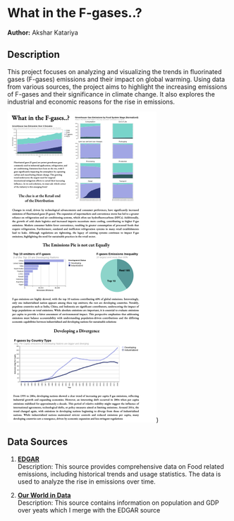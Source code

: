 # What in the F-gases..?

**Author:** Akshar Katariya

## Description

This project focuses on analyzing and visualizing the trends in fluorinated gases (F-gases) emissions and their impact on global warming. Using data from various sources, the project aims to highlight the increasing emissions of F-gases and their significance in climate change. It also explores the industrial and economic reasons for the rise in emissions.

![Screenshot of Final Project](https://github.com/aksharkatariya/static_project/blob/main/static_final/Screenshot%202024-11-05%20at%2012.29.50.png?raw=true)) <!-- Make sure to replace the path with the actual path to your screenshot -->

## Data Sources

1. **[EDGAR](https://edgar.jrc.ec.europa.eu/edgar_food)**  
   Description: This source provides comprehensive data on Food related emissions, including historical trends and usage statistics. The data is used to analyze the rise in emissions over time.  


2. **[Our World in Data](https://ourworldindata.org)**  
   Description: This source contains information on population and GDP over yeats which I merge with the EDGAR source


